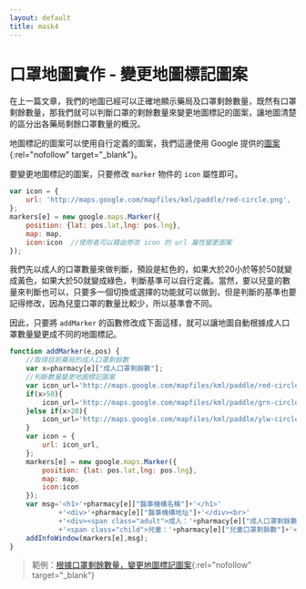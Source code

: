 ```yaml
---
layout: default
title: mask4
---
```


# 口罩地圖實作 - 變更地圖標記圖案

在上一篇文章，我們的地圖已經可以正確地顯示藥局及口罩剩餘數量，既然有口罩剩餘數量，那我們就可以判斷口罩的剩餘數量來變更地圖標記的圖案，讓地圖清楚的區分出各藥局剩餘口罩數量的概況。

地圖標記的圖案可以使用自行定義的圖案，我們這邊使用 Google 提供的[圖案](http://kml4earth.appspot.com/icons.html){:rel="nofollow" target="_blank"}。

要變更地圖標記的圖案，只要修改 `marker` 物件的 `icon` 屬性即可。

```js
var icon = {
    url: 'http://maps.google.com/mapfiles/kml/paddle/red-circle.png',  //使用者定義的圖案
};
markers[e] = new google.maps.Marker({
    position: {lat: pos.lat,lng: pos.lng},
    map: map,
    icon:icon  //使用者可以藉由修改 icon 的 url 屬性變更圖案
});
```

我們先以成人的口罩數量來做判斷，預設是紅色的，如果大於20小於等於50就變成黃色，如果大於50就變成綠色，判斷基準可以自行定義。當然，要以兒童的數量來判斷也可以，只要多一個切換或選擇的功能就可以做到，但是判斷的基準也要記得修改，因為兒童口罩的數量比較少，所以基準會不同。

因此，只要將 `addMarker` 的函數修改成下面這樣，就可以讓地圖自動根據成人口罩數量變更成不同的地圖標記。 

```js
function addMarker(e,pos) {
    //取得目前藥局的成人口罩剩餘數
    var x=pharmacy[e]["成人口罩剩餘數"];
    //判斷數量變更地圖標記圖案
    var icon_url='http://maps.google.com/mapfiles/kml/paddle/red-circle.png';
    if(x>50){
        icon_url='http://maps.google.com/mapfiles/kml/paddle/grn-circle.png';
    }else if(x>20){
        icon_url='http://maps.google.com/mapfiles/kml/paddle/ylw-circle.png';
    }
    var icon = {
        url: icon_url,
    };
    markers[e] = new google.maps.Marker({
        position: {lat: pos.lat,lng: pos.lng},
        map: map,
        icon:icon
    });
    var msg='<h1>'+pharmacy[e]["醫事機構名稱"]+'</h1>'
            +'<div>'+pharmacy[e]["醫事機構地址"]+'</div><br>'
            +'<div><span class="adult">成人：'+pharmacy[e]["成人口罩剩餘數"]+'</span> '
            +'<span class="child">兒童：'+pharmacy[e]["兒童口罩剩餘數"]+'</span></div>';
    addInfoWindow(markers[e],msg);
}
```

> 範例：[根據口罩剩餘數量，變更地圖標記圖案](https://e87042170.github.io/mask-map/demo/google-maps-change-marker.html){:rel="nofollow" target="_blank"}

